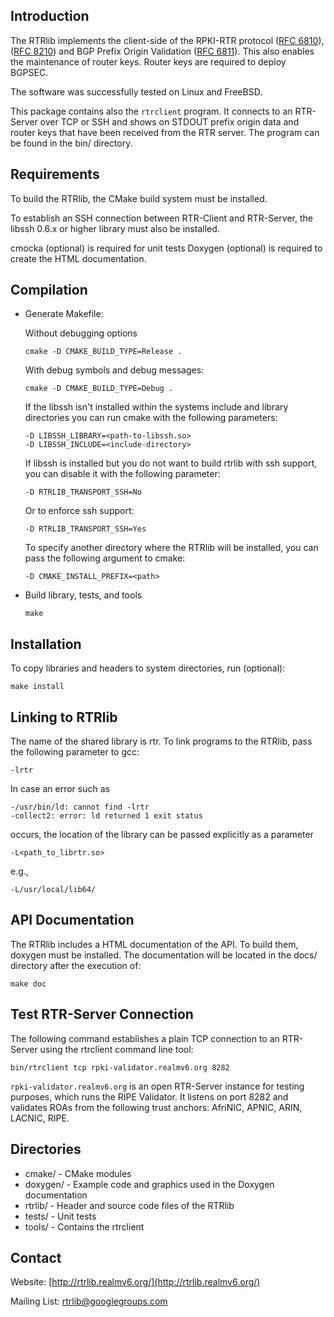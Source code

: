 Introduction
------------
The RTRlib implements the client-side of the RPKI-RTR protocol 
([RFC 6810](https://tools.ietf.org/html/rfc6810)), 
([RFC 8210](https://tools.ietf.org/html/rfc8210)) and BGP Prefix Origin
Validation ([RFC 6811](https://tools.ietf.org/html/rfc6811)). This also enables
the maintenance of router keys. Router keys are required to deploy BGPSEC.

The software was successfully tested on Linux and FreeBSD.

This package contains also the `rtrclient` program. It connects to an
RTR-Server over TCP or SSH and shows on STDOUT prefix origin data and
router keys that have been received from the RTR server. The program can
be found in the bin/ directory.

Requirements
------------
To build the RTRlib, the CMake build system must be installed.

To establish an SSH connection between RTR-Client and RTR-Server, the
libssh 0.6.x or higher library must also be installed.

cmocka (optional) is required for unit tests
Doxygen (optional) is required to create the HTML documentation.


Compilation
-----------

* Generate Makefile:

  Without debugging options

      cmake -D CMAKE_BUILD_TYPE=Release .

  With debug symbols and debug messages:

      cmake -D CMAKE_BUILD_TYPE=Debug .

  If the libssh isn't installed within the systems include and library
  directories you can run cmake with the following parameters:

      -D LIBSSH_LIBRARY=<path-to-libssh.so>
      -D LIBSSH_INCLUDE=<include-directory>

  If libssh is installed but you do not want to build rtrlib with ssh
  support, you can disable it with the following parameter:

      -D RTRLIB_TRANSPORT_SSH=No

  Or to enforce ssh support:

      -D RTRLIB_TRANSPORT_SSH=Yes

  To specify another directory where the RTRlib will be installed, you
  can pass the following argument to cmake:

      -D CMAKE_INSTALL_PREFIX=<path>

* Build library, tests, and tools

      make


Installation
------------
To copy libraries and headers to system directories, run (optional):

    make install


Linking to RTRlib
----------------------
The name of the shared library is rtr. To link programs to the RTRlib,
pass the following parameter to gcc:

    -lrtr

In case an error such as

    -/usr/bin/ld: cannot find -lrtr
    -collect2: error: ld returned 1 exit status

occurs, the location of the library can be passed explicitly as a parameter

    -L<path_to_librtr.so>

e.g.,

    -L/usr/local/lib64/


API Documentation
-----------------
The RTRlib includes a HTML documentation of the API. To build them,
doxygen must be installed. The documentation will be located in the
docs/ directory after the execution of:

    make doc


Test RTR-Server Connection
--------------------------
The following command establishes a plain TCP connection to an
RTR-Server using the rtrclient command line tool:

    bin/rtrclient tcp rpki-validator.realmv6.org 8282

`rpki-validator.realmv6.org` is an open RTR-Server instance for testing
purposes, which runs the RIPE Validator. It listens on port 8282 and
validates ROAs from the following trust anchors: AfriNIC, APNIC, ARIN,
LACNIC, RIPE.


Directories
-----------
* cmake/      - CMake modules
* doxygen/    - Example code and graphics used in the Doxygen
                documentation
* rtrlib/     - Header and source code files of the RTRlib
* tests/      - Unit tests
* tools/      - Contains the rtrclient


Contact
-------
Website: [http://rtrlib.realmv6.org/](http://rtrlib.realmv6.org/)

Mailing List: [rtrlib@googlegroups.com](mailto:rtrlib@googlegroups.com)

